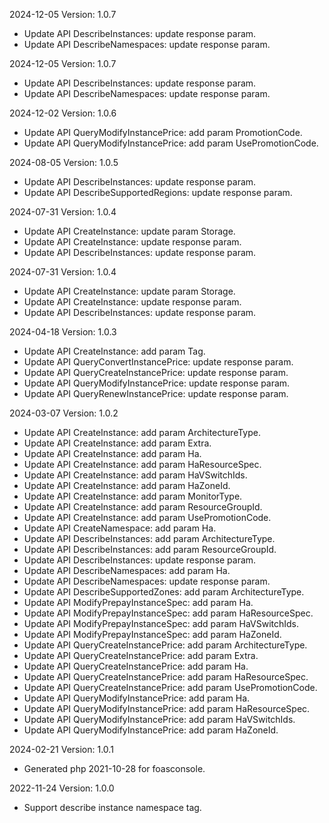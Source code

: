 2024-12-05 Version: 1.0.7
- Update API DescribeInstances: update response param.
- Update API DescribeNamespaces: update response param.


2024-12-05 Version: 1.0.7
- Update API DescribeInstances: update response param.
- Update API DescribeNamespaces: update response param.


2024-12-02 Version: 1.0.6
- Update API QueryModifyInstancePrice: add param PromotionCode.
- Update API QueryModifyInstancePrice: add param UsePromotionCode.


2024-08-05 Version: 1.0.5
- Update API DescribeInstances: update response param.
- Update API DescribeSupportedRegions: update response param.


2024-07-31 Version: 1.0.4
- Update API CreateInstance: update param Storage.
- Update API CreateInstance: update response param.
- Update API DescribeInstances: update response param.


2024-07-31 Version: 1.0.4
- Update API CreateInstance: update param Storage.
- Update API CreateInstance: update response param.
- Update API DescribeInstances: update response param.


2024-04-18 Version: 1.0.3
- Update API CreateInstance: add param Tag.
- Update API QueryConvertInstancePrice: update response param.
- Update API QueryCreateInstancePrice: update response param.
- Update API QueryModifyInstancePrice: update response param.
- Update API QueryRenewInstancePrice: update response param.


2024-03-07 Version: 1.0.2
- Update API CreateInstance: add param ArchitectureType.
- Update API CreateInstance: add param Extra.
- Update API CreateInstance: add param Ha.
- Update API CreateInstance: add param HaResourceSpec.
- Update API CreateInstance: add param HaVSwitchIds.
- Update API CreateInstance: add param HaZoneId.
- Update API CreateInstance: add param MonitorType.
- Update API CreateInstance: add param ResourceGroupId.
- Update API CreateInstance: add param UsePromotionCode.
- Update API CreateNamespace: add param Ha.
- Update API DescribeInstances: add param ArchitectureType.
- Update API DescribeInstances: add param ResourceGroupId.
- Update API DescribeInstances: update response param.
- Update API DescribeNamespaces: add param Ha.
- Update API DescribeNamespaces: update response param.
- Update API DescribeSupportedZones: add param ArchitectureType.
- Update API ModifyPrepayInstanceSpec: add param Ha.
- Update API ModifyPrepayInstanceSpec: add param HaResourceSpec.
- Update API ModifyPrepayInstanceSpec: add param HaVSwitchIds.
- Update API ModifyPrepayInstanceSpec: add param HaZoneId.
- Update API QueryCreateInstancePrice: add param ArchitectureType.
- Update API QueryCreateInstancePrice: add param Extra.
- Update API QueryCreateInstancePrice: add param Ha.
- Update API QueryCreateInstancePrice: add param HaResourceSpec.
- Update API QueryCreateInstancePrice: add param UsePromotionCode.
- Update API QueryModifyInstancePrice: add param Ha.
- Update API QueryModifyInstancePrice: add param HaResourceSpec.
- Update API QueryModifyInstancePrice: add param HaVSwitchIds.
- Update API QueryModifyInstancePrice: add param HaZoneId.


2024-02-21 Version: 1.0.1
- Generated php 2021-10-28 for foasconsole.

2022-11-24 Version: 1.0.0
- Support describe instance namespace tag.

